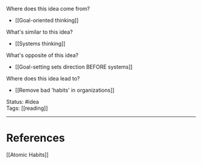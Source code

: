 Where does this idea come from?  
- [[Goal-oriented thinking]]  

What's similar to this idea?  
- [[Systems thinking]]  

What's opposite of this idea?  
- [[Goal-setting sets direction BEFORE systems]]  

Where does this idea lead to?  
- [[Remove bad 'habits' in organizations]]

Status: #idea  
Tags:  [[reading]]

---
# References
[[Atomic Habits]]